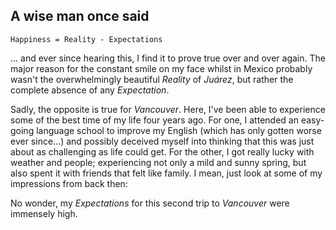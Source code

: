 ## A wise man once said

    Happiness = Reality - Expectations

... and ever since hearing this, I find it to prove true over and over again. The major reason for the constant smile on my face whilst in Mexico probably wasn't the overwhelmingly beautiful _Reality_ of _Juárez_, but rather the complete absence of any _Expectation_.

Sadly, the opposite is true for _Vancouver_. Here, I've been able to experience some of the best time of my life four years ago. For one, I attended an easy-going language school to improve my English (which has only gotten worse ever since...) and possibly deceived myself into thinking that this was just about as challenging as life could get. For the other, I got really lucky with weather and people; experiencing not only a mild and sunny spring, but also spent it with friends that felt like family. I mean, just look at some of my impressions from back then:

<!-- images of first Vancouver stay -->

No wonder, my _Expectations_ for this second trip to _Vancouver_ were immensely high.